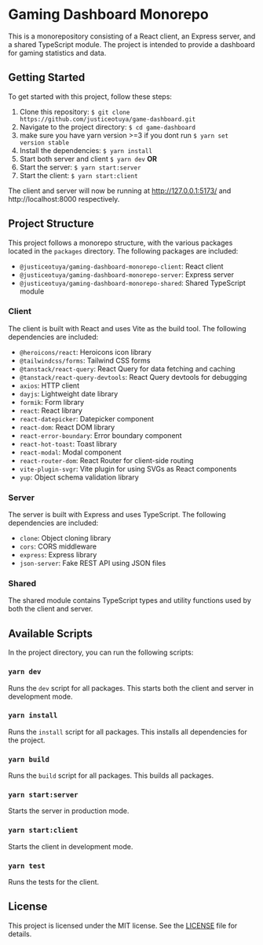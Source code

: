 # Gaming Dashboard Monorepo

This is a monorepository consisting of a React client, an Express server, and a shared TypeScript module. The project is intended to provide a dashboard for gaming statistics and data.
## Getting Started

To get started with this project, follow these steps:

1. Clone this repository: `$ git clone https://github.com/justiceotuya/game-dashboard.git`
2. Navigate to the project directory: `$ cd game-dashboard`
3. make sure you have yarn version >=3 if you dont run `$ yarn set version stable`
4. Install the dependencies: `$ yarn install`
5. Start both server and client  `$ yarn dev` **OR**
6. Start the server: `$ yarn start:server`
7. Start the client: `$ yarn start:client`


The client and server will now be running at http://127.0.0.1:5173/ and http://localhost:8000 respectively.

## Project Structure

This project follows a monorepo structure, with the various packages located in the `packages` directory. The following packages are included:

- `@justiceotuya/gaming-dashboard-monorepo-client`: React client
- `@justiceotuya/gaming-dashboard-monorepo-server`: Express server
- `@justiceotuya/gaming-dashboard-monorepo-shared`: Shared TypeScript module

### Client

The client is built with React and uses Vite as the build tool. The following dependencies are included:

- `@heroicons/react`: Heroicons icon library
- `@tailwindcss/forms`: Tailwind CSS forms
- `@tanstack/react-query`: React Query for data fetching and caching
- `@tanstack/react-query-devtools`: React Query devtools for debugging
- `axios`: HTTP client
- `dayjs`: Lightweight date library
- `formik`: Form library
- `react`: React library
- `react-datepicker`: Datepicker component
- `react-dom`: React DOM library
- `react-error-boundary`: Error boundary component
- `react-hot-toast`: Toast library
- `react-modal`: Modal component
- `react-router-dom`: React Router for client-side routing
- `vite-plugin-svgr`: Vite plugin for using SVGs as React components
- `yup`: Object schema validation library

### Server

The server is built with Express and uses TypeScript. The following dependencies are included:

- `clone`: Object cloning library
- `cors`: CORS middleware
- `express`: Express library
- `json-server`: Fake REST API using JSON files

### Shared

The shared module contains TypeScript types and utility functions used by both the client and server.

## Available Scripts

In the project directory, you can run the following scripts:

### `yarn dev`

Runs the `dev` script for all packages. This starts both the client and server in development mode.

### `yarn install`

Runs the `install` script for all packages. This installs all dependencies for the project.

### `yarn build`

Runs the `build` script for all packages. This builds all packages.

### `yarn start:server`

Starts the server in production mode.

### `yarn start:client`

Starts the client in development mode.

### `yarn test`

Runs the tests for the client.

## License

This project is licensed under the MIT license. See the [LICENSE](LICENSE) file for details.
